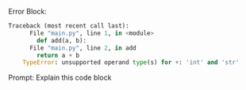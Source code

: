 Error Block:
```python
Traceback (most recent call last):
      File "main.py", line 1, in <module>
        def add(a, b):
      File "main.py", line 2, in add
        return a + b
    TypeError: unsupported operand type(s) for +: 'int' and 'str'
```
Prompt:
Explain this code block